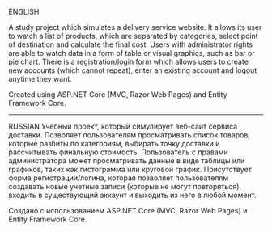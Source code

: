 ENGLISH

A study project which simulates a delivery service website.
It allows its user to watch a list of products, which are separated by categories, select point of destination and calculate the final cost. Users with administrator rights are able to watch data in a form of table or visual graphics, such as bar or pie chart.
There is a registration/login form which allows users to create new accounts (which cannot repeat), enter an existing account and logout anytime they want.

Created using ASP.NET Core (MVC, Razor Web Pages) and Entity Framework Core.

---------------------

RUSSIAN
Учебный проект, который симулирует веб-сайт сервиса доставки.
Позволяет пользователям просматривать список товаров, которые разбиты по категориям, выбирать точку доставки и рассчитывать финальную стоимость. Пользователь с правами администратора может просматривать данные в виде таблицы или графиков, таких как гистограмма или круговой график.
Присутствует форма регистрации/логина, которая позволяет пользователям создавать новые учетные записи (которые не могут повторяться), входить в существующий аккаунт и выходить из него в любой момент.

Создано с использованием ASP.NET Core (MVC, Razor Web Pages) и Entity Framework Core.
